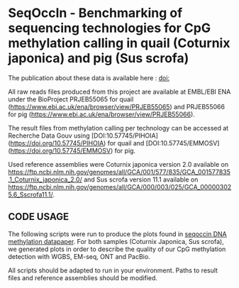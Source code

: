 # SeqOccIn - Benchmarking of sequencing technologies for CpG methylation calling in quail (Coturnix japonica) and pig (Sus scrofa)

The publication about these data is available here : [doi:](https://www.nature.com/articles/)

All raw reads files produced from this project are available at EMBL/EBI ENA under the BioProject PRJEB55065 for quail (https://www.ebi.ac.uk/ena/browser/view/PRJEB55065) and PRJEB55066 for pig (https://www.ebi.ac.uk/ena/browser/view/PRJEB55066).

The result files from methylation calling per technology can be accessed at Recherche Data Gouv using [DOI:10.57745/PIHOIA] (https://doi.org/10.57745/PIHOIA) for quail and [DOI:10.57745/EMMOSV] (https://doi.org/10.57745/EMMOSV) for pig.

Used reference assemblies were Coturnix japonica version 2.0 available on https://ftp.ncbi.nlm.nih.gov/genomes/all/GCA/001/577/835/GCA_001577835.1_Coturnix_japonica_2.0/ and Sus scrofa version 11.1 available on https://ftp.ncbi.nlm.nih.gov/genomes/all/GCA/000/003/025/GCA_000003025.6_Sscrofa11.1/.

## CODE USAGE

The following scripts were run to produce the plots found in [seqoccin DNA methylation datapaper](https://www.nature.com/articles/).
For both samples (Coturnix Japonica, Sus scrofa), we generated plots in order to describe the quality of our CpG methylation detection with WGBS, EM-seq, ONT and PacBio.

All scripts should be adapted to run in your environment. Paths to result files and reference assemblies should be modified.
